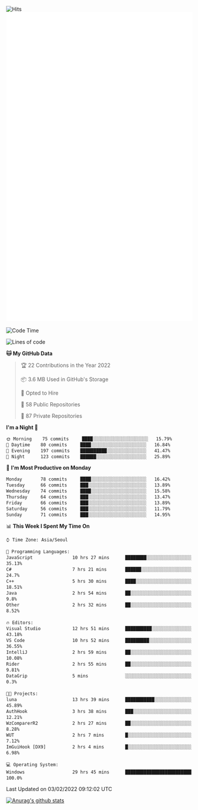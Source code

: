 ![Hits](https://hits.seeyoufarm.com/api/count/incr/badge.svg?url=https%3A%2F%2Fgithub.com%2Fkokose1234&count_bg=%2379C83D&title_bg=%23555555&icon=apple.svg&icon_color=%23E7E7E7&title=hits&edge_flat=false)
<br/>
![Metrics](https://github.com/kokose1234/kokose1234/blob/main/github-metrics.svg)

<!--START_SECTION:waka-->
![Code Time](http://img.shields.io/badge/Code%20Time-434%20hrs%2033%20mins-blue)

![Lines of code](https://img.shields.io/badge/From%20Hello%20World%20I%27ve%20Written-8%20Million%20lines%20of%20code-blue)

**🐱 My GitHub Data** 

> 🏆 22 Contributions in the Year 2022
 > 
> 📦 3.6 MB Used in GitHub's Storage 
 > 
> 💼 Opted to Hire
 > 
> 📜 58 Public Repositories 
 > 
> 🔑 87 Private Repositories  
 > 
**I'm a Night 🦉** 

```text
🌞 Morning    75 commits     ████░░░░░░░░░░░░░░░░░░░░░   15.79% 
🌆 Daytime    80 commits     ████░░░░░░░░░░░░░░░░░░░░░   16.84% 
🌃 Evening    197 commits    ██████████░░░░░░░░░░░░░░░   41.47% 
🌙 Night      123 commits    ██████░░░░░░░░░░░░░░░░░░░   25.89%

```
📅 **I'm Most Productive on Monday** 

```text
Monday       78 commits     ████░░░░░░░░░░░░░░░░░░░░░   16.42% 
Tuesday      66 commits     ███░░░░░░░░░░░░░░░░░░░░░░   13.89% 
Wednesday    74 commits     ████░░░░░░░░░░░░░░░░░░░░░   15.58% 
Thursday     64 commits     ███░░░░░░░░░░░░░░░░░░░░░░   13.47% 
Friday       66 commits     ███░░░░░░░░░░░░░░░░░░░░░░   13.89% 
Saturday     56 commits     ███░░░░░░░░░░░░░░░░░░░░░░   11.79% 
Sunday       71 commits     ███░░░░░░░░░░░░░░░░░░░░░░   14.95%

```


📊 **This Week I Spent My Time On** 

```text
⌚︎ Time Zone: Asia/Seoul

💬 Programming Languages: 
JavaScript               10 hrs 27 mins      ████████░░░░░░░░░░░░░░░░░   35.13% 
C#                       7 hrs 21 mins       ██████░░░░░░░░░░░░░░░░░░░   24.7% 
C++                      5 hrs 30 mins       ████░░░░░░░░░░░░░░░░░░░░░   18.51% 
Java                     2 hrs 54 mins       ██░░░░░░░░░░░░░░░░░░░░░░░   9.8% 
Other                    2 hrs 32 mins       ██░░░░░░░░░░░░░░░░░░░░░░░   8.52%

🔥 Editors: 
Visual Studio            12 hrs 51 mins      ██████████░░░░░░░░░░░░░░░   43.18% 
VS Code                  10 hrs 52 mins      █████████░░░░░░░░░░░░░░░░   36.55% 
IntelliJ                 2 hrs 59 mins       ██░░░░░░░░░░░░░░░░░░░░░░░   10.08% 
Rider                    2 hrs 55 mins       ██░░░░░░░░░░░░░░░░░░░░░░░   9.81% 
DataGrip                 5 mins              ░░░░░░░░░░░░░░░░░░░░░░░░░   0.3%

🐱‍💻 Projects: 
luna                     13 hrs 39 mins      ███████████░░░░░░░░░░░░░░   45.89% 
AuthHook                 3 hrs 38 mins       ███░░░░░░░░░░░░░░░░░░░░░░   12.21% 
WzComparerR2             2 hrs 27 mins       ██░░░░░░░░░░░░░░░░░░░░░░░   8.28% 
WUT                      2 hrs 7 mins        █░░░░░░░░░░░░░░░░░░░░░░░░   7.12% 
ImGuiHook [DX9]          2 hrs 4 mins        █░░░░░░░░░░░░░░░░░░░░░░░░   6.98%

💻 Operating System: 
Windows                  29 hrs 45 mins      █████████████████████████   100.0%

```


 Last Updated on 03/02/2022 09:12:02 UTC
<!--END_SECTION:waka-->

[![Anurag's github stats](https://github-readme-stats.vercel.app/api?username=kokose1234&theme=dracula)](https://github.com/anuraghazra/github-readme-stats)



	
